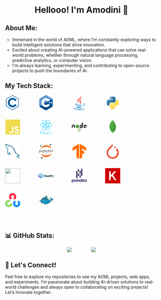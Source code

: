 <h1 align="center">Hellooo! I'm Amodini 👋</h1>

<h2> About Me:</h2>
<ul type="circle">
  <li>Immersed in the world of AI/ML, where I’m constantly exploring ways to build intelligent solutions that drive innovation. </li>
  <li>Excited about creating AI-powered applications that can solve real-world problems, whether through natural language processing, predictive analytics, or computer vision. </li>
  <li>I'm always learning, experimenting, and contributing to open-source projects to push the boundaries of AI. </li>
</ul>

<h2> My Tech Stack:</h2>
<div style="display: flex; flex-wrap: wrap; gap: 30px;"> <!-- Flexbox for horizontal layout with gap -->
  <!-- Programming Languages -->
  <img height="50px" width="50px" src="https://raw.githubusercontent.com/devicons/devicon/master/icons/c/c-line.svg" style="margin-right: 30px;" />
  <img height="50px" width="50px" src="https://raw.githubusercontent.com/devicons/devicon/master/icons/cplusplus/cplusplus-original.svg" style="margin-right: 30px;"/>
  <img height="50px" width="50px" src="https://raw.githubusercontent.com/devicons/devicon/master/icons/java/java-original.svg" style="margin-right: 30px;"/>
  <img height="50px" width="50px" src="https://raw.githubusercontent.com/devicons/devicon/master/icons/python/python-original.svg" style="margin-right: 30px;"/>
  <img height="50px" width="50px" src="https://raw.githubusercontent.com/devicons/devicon/master/icons/javascript/javascript-plain.svg" style="margin-right: 30px;" />
  <img height="50px" width="50px" src="https://raw.githubusercontent.com/devicons/devicon/master/icons/react/react-original-wordmark.svg" style="margin-right: 30px;" />
  <img height="50px" width="50px" src="https://raw.githubusercontent.com/devicons/devicon/master/icons/nodejs/nodejs-original-wordmark.svg" style="margin-right: 30px;" />
  <img height="50px" width="50px" src="https://raw.githubusercontent.com/devicons/devicon/master/icons/mongodb/mongodb-original.svg" style="margin-right: 30px;" />

  <!-- Databases & Tools -->
  <img height="50px" width="50px" src="https://raw.githubusercontent.com/devicons/devicon/master/icons/mysql/mysql-original.svg" style="margin-right: 30px;"/>
  <img height="50px" width="50px" src="https://raw.githubusercontent.com/devicons/devicon/master/icons/jupyter/jupyter-original-wordmark.svg" style="margin-right: 30px;"/>

  <!-- AI/ML & Data Science -->
  <img height="50px" width="50px" src="https://raw.githubusercontent.com/devicons/devicon/master/icons/tensorflow/tensorflow-original.svg" style="margin-right: 30px;" />
  <img height="50px" width="50px" src="https://raw.githubusercontent.com/devicons/devicon/master/icons/pytorch/pytorch-original.svg" style="margin-right: 30px;" />
  <img height="50px" width="50px" src="https://upload.wikimedia.org/wikipedia/commons/0/05/Scikit_learn_logo_small.svg" style="margin-right: 30px;" />
  <img height="50px" width="50px" src="https://raw.githubusercontent.com/devicons/devicon/master/icons/numpy/numpy-original-wordmark.svg" style="margin-right: 30px;" />
  <img height="50px" width="50px" src="https://raw.githubusercontent.com/devicons/devicon/master/icons/pandas/pandas-original-wordmark.svg" style="margin-right: 30px;"/>
  <img height="50px" width="50px" src="https://raw.githubusercontent.com/devicons/devicon/master/icons/keras/keras-original.svg" style="margin-right: 30px;" />
  <img height="50px" width="50px" src="https://raw.githubusercontent.com/devicons/devicon/master/icons/opencv/opencv-original.svg" style="margin-right: 30px;" />

  <!-- MLOps Tools -->
  <img height="50px" width="50px" src="https://raw.githubusercontent.com/devicons/devicon/master/icons/docker/docker-original.svg" style="margin-right: 30px;" />
</div>

<br><br>

<h2>📊 GitHub Stats:</h2>
<div style="display: flex; justify-content: center; gap: 2rem;">
  <img src="https://github-readme-stats.vercel.app/api?username=amodinii&theme=dark&show_icons=true&count_private=true" />
  <br>
  <img src="https://github-readme-stats.vercel.app/api/top-langs/?username=amodinii&theme=dark&layout=compact">
</div>

<h2>🔗 Let's Connect!</h2>
<p>Feel free to explore my repositories to see my AI/ML projects, web apps, and experiments. I’m passionate about building AI-driven solutions to real-world challenges and always open to collaborating on exciting projects! Let’s innovate together. </p>
